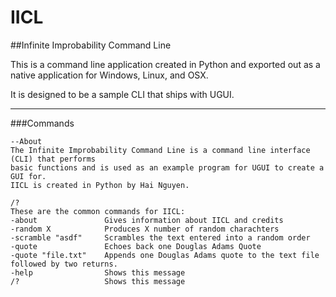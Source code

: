 # IICL

##Infinite Improbability Command Line

This is a command line application created in Python and exported out as a native application for Windows, Linux, and OSX.

It is designed to be a sample CLI that ships with UGUI.

* * *

###Commands

    --About
    The Infinite Improbability Command Line is a command line interface (CLI) that performs
    basic functions and is used as an example program for UGUI to create a GUI for.
    IICL is created in Python by Hai Nguyen.

    /?
    These are the common commands for IICL:
    -about               Gives information about IICL and credits
    -random X            Produces X number of random charachters
    -scramble "asdf"     Scrambles the text entered into a random order
    -quote               Echoes back one Douglas Adams Quote
    -quote "file.txt"    Appends one Douglas Adams quote to the text file followed by two returns.
    -help                Shows this message
    /?                   Shows this message
